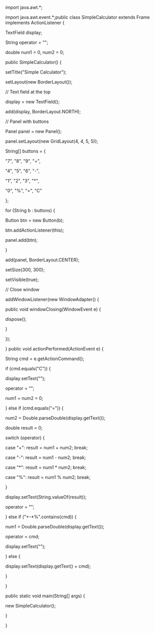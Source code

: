 import java.awt.*;

import java.awt.event.*;public class SimpleCalculator extends Frame implements ActionListener { 

 TextField display;

 String operator = "";

 double num1 = 0, num2 = 0;

 public SimpleCalculator() { 

 setTitle("Simple Calculator");

 setLayout(new BorderLayout());

 // Text field at the top 

 display = new TextField();

 add(display, BorderLayout.NORTH);

 // Panel with buttons 

 Panel panel = new Panel();

 panel.setLayout(new GridLayout(4, 4, 5, 5));

 String[] buttons = { 

 "7", "8", "9", "+", 

 "4", "5", "6", "-", 

 "1", "2", "3", "*", 

 "0", "%", "=", "C" 

 };

 for (String b : buttons) { 

 Button btn = new Button(b);

 btn.addActionListener(this);

 panel.add(btn);

 } 

 add(panel, BorderLayout.CENTER);

 setSize(300, 300);

 setVisible(true);

 // Close window 

 addWindowListener(new WindowAdapter() { 

 public void windowClosing(WindowEvent e) { 

 dispose();

 } 

 });

 } public void actionPerformed(ActionEvent e) { 

 String cmd = e.getActionCommand();

 if (cmd.equals("C")) { 

 display.setText("");

 operator = "";

 num1 = num2 = 0;

 } else if (cmd.equals("=")) { 

 num2 = Double.parseDouble(display.getText());

 double result = 0;

 switch (operator) { 

 case "+": result = num1 + num2; break;

 case "-": result = num1 - num2; break;

 case "*": result = num1 * num2; break;

 case "%": result = num1 % num2; break;

 } 

 display.setText(String.valueOf(result));

 operator = "";

 } else if ("+-*%".contains(cmd)) { 

 num1 = Double.parseDouble(display.getText());

 operator = cmd;

 display.setText("");

 } else { 

 display.setText(display.getText() + cmd);

 } 

 } 

 public static void main(String[] args) { 

 new SimpleCalculator();

 } 

}
